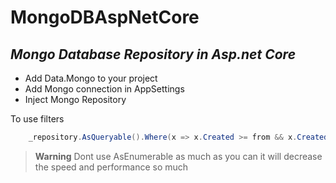 # MongoDBAspNetCore
## _Mongo Database Repository in Asp.net Core_

 - Add Data.Mongo to your project
 - Add Mongo connection in AppSettings
 - Inject Mongo Repository

To use filters
```csharp
    _repository.AsQueryable().Where(x => x.Created >= from && x.Created <= to);
```

> **Warning**
Dont use AsEnumerable as much as you can it will decrease the speed and performance so much

